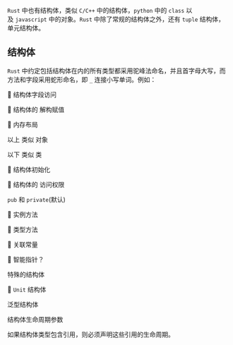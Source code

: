 
`Rust` 中也有结构体，类似 `C/C++` 中的结构体，`python` 中的 `class` 以及 `javascript` 中的对象。`Rust` 中除了常规的结构体之外，还有 `tuple` 结构体，单元结构体。

## 结构体

`Rust` 中约定包括结构体在内的所有类型都采用驼峰法命名，并且首字母大写，而方法和字段采用蛇形命名，即 `_` 连接小写单词。例如：

🤔 结构体字段访问



🤔 结构体的 解构赋值 

🤔  内存布局

以上 类似 对象

以下 类似 类


🤔 结构体初始化

🤔 结构体的 访问权限

`pub` 和 `private`(默认)

🤔  实例方法

🤔  类型方法

🤔  关联常量

🤔 智能指针？


特殊的结构体

🤔  `Unit` 结构体

泛型结构体


结构体生命周期参数

如果结构体类型包含引用，则必须声明这些引用的生命周期。

